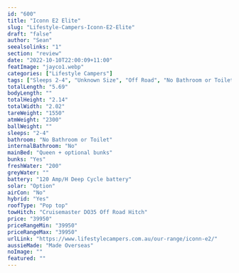 ```yaml
---
id: "600"
title: "Iconn E2 Elite"
slug: "Lifestyle-Campers-Iconn-E2-Elite"
draft: "false"
author: "Sean"
seealsolinks: "1"
section: "review"
date: "2022-10-10T22:00:09+11:00"
featImage: "jayco1.webp"
categories: ["Lifestyle Campers"]
tags: ["Sleeps 2-4", "Unknown Size", "Off Road", "No Bathroom or Toilet", "Pop top", "Under 50k"]
totalLength: "5.69"
bodyLength: ""
totalHeight: "2.14"
totalWidth: "2.02"
tareWeight: "1550"
atmWeight: "2300"
ballWeight: ""
sleeps: "2-4"
bathroom: "No Bathroom or Toilet"
internalBathroom: "No"
mainBed: "Queen + optional bunks"
bunks: "Yes"
freshWater: "200"
greyWater: ""
battery: "120 Amp/H Deep Cycle battery"
solar: "Option"
airCon: "No"
hybrid: "Yes"
roofType: "Pop top"
towHitch: "Cruisemaster DO35 Off Road Hitch"
price: "39950"
priceRangeMin: "39950"
priceRangeMax: "39950"
urlLink: "https://www.lifestylecampers.com.au/our-range/iconn-e2/"
aussieMade: "Made Overseas"
noImage: ""
featured: ""
---
```

